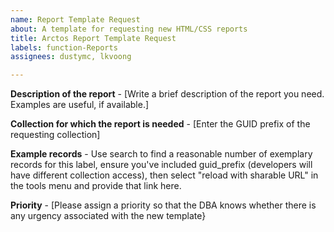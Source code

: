 ```yaml
---
name: Report Template Request
about: A template for requesting new HTML/CSS reports
title: Arctos Report Template Request
labels: function-Reports
assignees: dustymc, lkvoong

---
```


**Description of the report** - [Write a brief description of the report you need. Examples are useful, if available.]

**Collection for which the report is needed** - [Enter the GUID prefix of the requesting collection]

**Example records** - Use search to find a reasonable number of exemplary records for this label, ensure you've included guid_prefix (developers will have different collection access), then select "reload with sharable URL" in the tools menu and provide that link here.

**Priority** - [Please assign a priority so that the DBA knows whether there is any urgency associated with the new template}
